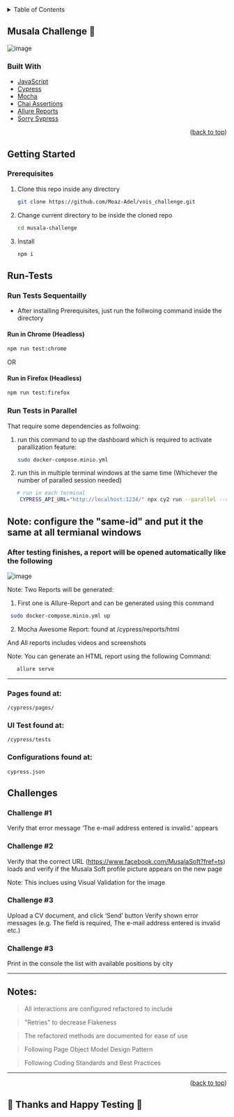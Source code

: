 <div id="top"></div>

<!-- TABLE OF CONTENTS -->
<details>
  <summary>Table of Contents</summary>
  <ol>
    <li>
      <a href="#About-the-Challenge">About The Challenge</a>
      <ul>
        <li><a href="#built-with">Built With</a></li>
      </ul>
    </li>
    <li>
      <a href="#getting-started">Getting Started</a>
      <ul>
        <li><a href="#prerequisites">Prerequisites</a></li>
        <li><a href="#Run-Tests">Run Tests</a></li>
        <li><a href="#Scenarios">Scenarios</a></li>
        <li><a href="#Challenges">Challenges</a></li>
      </ul>
    </li>
  </ol>
</details>



<!-- ABOUT THE PROJECT -->
## Musala Challenge 🤖

![image](https://avatars.githubusercontent.com/u/19668691?s=280&v=4)


### Built With

* [JavaScript](https://www.javascript.com/)
* [Cypress](https://www.cypress.io/)
* [Mocha](https://mochajs.org/)
* [Chai Assertions](https://chaijs.org/)
* [Allure Reports](https://docs.qameta.io/)
* [Sorry Sypress](https://docs.sorry-cypress.dev)

<p align="right">(<a href="#top">back to top</a>)</p>



<!-- GETTING STARTED -->
## Getting Started

### Prerequisites


1. Clone this repo inside any directory
   ```sh
   git clone https://github.com/Moaz-Adel/vois_challenge.git
   ```
2. Change current directory to be inside the cloned repo
   ```sh
   cd musala-challenge
   ```
3. Install 
    ```sh
   npm i
   ```

## Run-Tests

### Run Tests Sequentailly
* After installing Prerequisites, just run the follwoing command inside the directory

#### Run in Chrome (Headless)
   ```sh
   npm run test:chrome
   ```
OR
#### Run in Firefox (Headless)
   ```sh
   npm run test:firefox
   ```
### Run Tests in Parallel
That require some dependencies as follwoing:
1. run this command to up the dashboard which is required to activate parallization feature:
   ```sh
   sudo docker-compose.minio.yml
   ```
2. run this in multiple terminal windows at the same time (Whichever the number of paralled session needed)
```sh
   # run in each terminal
    CYPRESS_API_URL="http://localhost:1234/" npx cy2 run --parallel --record --key musala --ci-build-id same-id --env allure=true
   ```

   Note: configure the "same-id" and put it the same at all termianal windows
   -----------------
   
### After testing finishes, a report will be opened automatically like the following

![image](https://user-images.githubusercontent.com/66737098/162593109-5992053f-14af-4bb1-bcda-3500526876ad.png)

Note: Two Reports will be generated:
1. First one is Allure-Report and can be generated using this command 
  ```sh
   sudo docker-compose.minio.yml up
   ```
2. Mocha Awesome Report: found at /cypress/reports/html

And All reports includes videos and screenshots

Note: You can generate an HTML report using the following Command:
```sh
   allure serve
   ```

-----------------

### Pages found at:

```
/cypress/pages/
```

### UI Test found at:

```
/cypress/tests
```

### Configurations found at:

```
cypress.json
```


## Challenges

### Challenge #1 

Verify that error message ‘The e-mail address entered is invalid.’ appears


### Challenge #2
Verify that the correct URL (https://www.facebook.com/MusalaSoft?fref=ts) loads and verify
if the Musala Soft profile picture appears on the new page

Note: This inclues using Visual Validation for the image


### Challenge #3
Upload a CV document, and click ‘Send’ button
Verify shown error messages (e.g. The field is required, The e-mail address entered is invalid
etc.)

### Challenge #3
Print in the console the list with available positions by city

  
-------------------
## Notes:

> All interactions are configured refactored to include

> "Retries" to decrease Flakeness

> The refactored methods are documented for ease of use 

> Following Page Object Model Design Pattern

> Following Coding Standards and Best Practices
--------------------------------
  


<p align="right">(<a href="#top">back to top</a>)</p>


## 🤖 Thanks and Happy Testing 🐞

